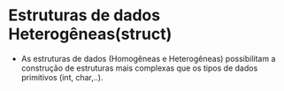 # Estruturas de dados Heterogêneas(struct)

+ As estruturas de dados (Homogêneas e Heterogêneas) possibilitam a construção de estruturas mais complexas que os tipos de dados primitivos (int, char,..).

